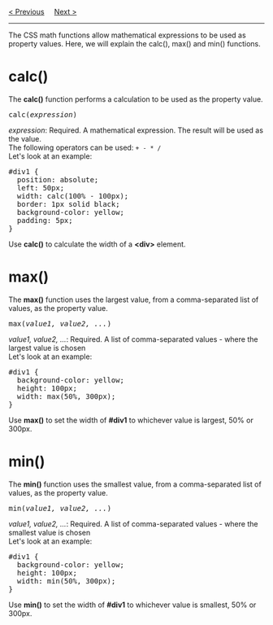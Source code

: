 <a href="/CSS/!important.md">&lt; Previous</a>
&nbsp;&nbsp;&nbsp;
<a href="/CSS/Grid/Introduction.md">Next &gt;</a>
<hr>
The CSS math functions allow mathematical expressions to be used as property values. Here, we will explain the calc(), max() and min() functions.
<h1>calc()</h1>
The <b>calc()</b> function performs a calculation to be used as the property value.
<pre>calc(<i>expression</i>)</pre>
<i>expression</i>: Required. A mathematical expression. The result will be used as the value.
<br>
The following operators can be used: <code>+ - * /</code>
<br>
Let's look at an example:
<pre>
#div1 {
  position: absolute;
  left: 50px;
  width: calc(100% - 100px);
  border: 1px solid black;
  background-color: yellow;
  padding: 5px;
}
</pre>
Use <b>calc()</b> to calculate the width of a <b>&lt;div&gt;</b> element.
<h1>max()</h1>
The <b>max()</b> function uses the largest value, from a comma-separated list of values, as the property value.
<pre>max(<i>value1, value2, ...</i>)</pre>
<i>value1, value2, ...</i>: Required. A list of comma-separated values - where the largest value is chosen
<br>
Let's look at an example:
<pre>
#div1 {
  background-color: yellow;
  height: 100px;
  width: max(50%, 300px);
}
</pre>
Use <b>max()</b> to set the width of <b>#div1</b> to whichever value is largest, 50% or 300px.
<h1>min()</h1>
The <b>min()</b> function uses the smallest value, from a comma-separated list of values, as the property value.
<pre>min(<i>value1, value2, ...</i>)</pre>
<i>value1, value2, ...</i>: Required. A list of comma-separated values - where the smallest value is chosen
<br>
Let's look at an example:
<pre>
#div1 {
  background-color: yellow;
  height: 100px;
  width: min(50%, 300px);
}
</pre>
Use <b>min()</b> to set the width of <b>#div1</b> to whichever value is smallest, 50% or 300px.
